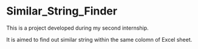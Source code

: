 # Similar_String_Finder

This is a project developed during my second internship.

It is aimed to find out similar string within the same colomn of Excel sheet.
